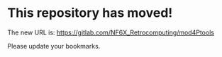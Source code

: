 # This repository has moved!

The new URL is: https://gitlab.com/NF6X_Retrocomputing/mod4Ptools

Please update your bookmarks.
